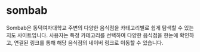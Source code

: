 # sombab

Sombab은 동덕여자대학교 주변의 다양한 음식점을 카테고리별로 쉽게 탐색할 수 있는 지도 사이트입니다. 
사용자는 특정 카테고리를 선택하여 다양한 음식점을 한눈에 확인하고, 연결된 링크를 통해 해당 음식점의 네이버 링크로 이동할 수 있습니다.
